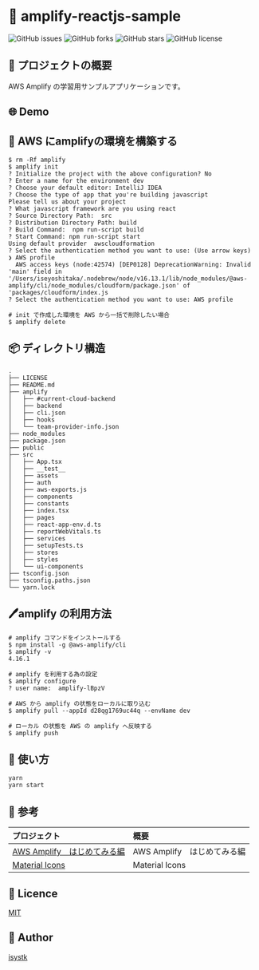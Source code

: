 🌙 amplify-reactjs-sample
====

![GitHub issues](https://img.shields.io/github/issues/isystk/amplify-reactjs-sample)
![GitHub forks](https://img.shields.io/github/forks/isystk/amplify-reactjs-sample)
![GitHub stars](https://img.shields.io/github/stars/isystk/amplify-reactjs-sample)
![GitHub license](https://img.shields.io/github/license/isystk/amplify-reactjs-sample)

## 📗 プロジェクトの概要

AWS Amplify の学習用サンプルアプリケーションです。

## 🌐 Demo



## 🔧  AWS にamplifyの環境を構築する
```text
$ rm -Rf amplify
$ amplify init
? Initialize the project with the above configuration? No
? Enter a name for the environment dev
? Choose your default editor: IntelliJ IDEA
? Choose the type of app that you're building javascript
Please tell us about your project
? What javascript framework are you using react
? Source Directory Path:  src
? Distribution Directory Path: build
? Build Command:  npm run-script build
? Start Command: npm run-script start
Using default provider  awscloudformation
? Select the authentication method you want to use: (Use arrow keys)
❯ AWS profile 
  AWS access keys (node:42574) [DEP0128] DeprecationWarning: Invalid 'main' field in '/Users/iseyoshitaka/.nodebrew/node/v16.13.1/lib/node_modules/@aws-amplify/cli/node_modules/cloudform/package.json' of 'packages/cloudform/index.js
? Select the authentication method you want to use: AWS profile

# init で作成した環境を AWS から一括で削除したい場合
$ amplify delete
```

## 📦 ディレクトリ構造

```
.
├── LICENSE
├── README.md
├── amplify
│   ├── #current-cloud-backend
│   ├── backend
│   ├── cli.json
│   ├── hooks
│   └── team-provider-info.json
├── node_modules
├── package.json
├── public
├── src
│   ├── App.tsx
│   ├── __test__
│   ├── assets
│   ├── auth
│   ├── aws-exports.js
│   ├── components
│   ├── constants
│   ├── index.tsx
│   ├── pages
│   ├── react-app-env.d.ts
│   ├── reportWebVitals.ts
│   ├── services
│   ├── setupTests.ts
│   ├── stores
│   ├── styles
│   └── ui-components
├── tsconfig.json
├── tsconfig.paths.json
└── yarn.lock
```


## 🖊️amplify の利用方法 

```shell
# amplify コマンドをインストールする
$ npm install -g @aws-amplify/cli
$ amplify -v
4.16.1

# amplify を利用する為の設定
$ amplify configure
? user name:  amplify-lBpzV

# AWS から amplify の状態をローカルに取り込む
$ amplify pull --appId d28qg1769uc44q --envName dev

# ローカル の状態を AWS の amplify へ反映する
$ amplify push
```

## 💬 使い方
```text
yarn
yarn start
```

## 🎨 参考

| プロジェクト| 概要|
| :---------------------------------------| :-------------------------------|
| [AWS Amplify　はじめてみる編](https://qiita.com/t_okkan/items/38aca98993bf06598af6)| AWS Amplify　はじめてみる編 |
| [Material Icons](https://v4.mui.com/components/material-icons/)| Material Icons |

## 🎫 Licence

[MIT](https://github.com/isystk/amplify-reactjs-sample/blob/master/LICENSE)

## 👀 Author

[isystk](https://github.com/isystk)

